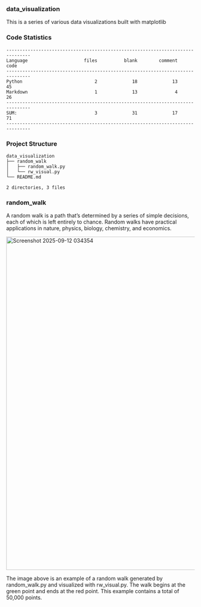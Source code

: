 
### data_visualization

This is a series of various data visualizations built with matplotlib

<!-- CODE_STATISTICS_START -->

### Code Statistics

```
-------------------------------------------------------------------------------
Language                     files          blank        comment           code
-------------------------------------------------------------------------------
Python                           2             18             13             45
Markdown                         1             13              4             26
-------------------------------------------------------------------------------
SUM:                             3             31             17             71
-------------------------------------------------------------------------------
```
<!-- CODE_STATISTICS_END -->

<!-- PROJECT_STRUCTURE_START -->

### Project Structure

```
data_visualization
├── random_walk
│   ├── random_walk.py
│   └── rw_visual.py
└── README.md

2 directories, 3 files
```
<!-- PROJECT_STRUCTURE_END -->

### random_walk

A random walk is a path that’s determined by a series of simple decisions, each of which is left entirely to chance. Random walks have practical applications in nature, physics, biology, chemistry, and economics.

<img width="1205" height="890" alt="Screenshot 2025-09-12 034354" src="https://github.com/user-attachments/assets/7368a107-b28f-4fc3-a848-e7fd3c267a47" />

The image above is an example of a random walk generated by random_walk.py and visualized with rw_visual.py. The walk begins at the green point and ends at the red point. This example contains a total of 50,000 points.
